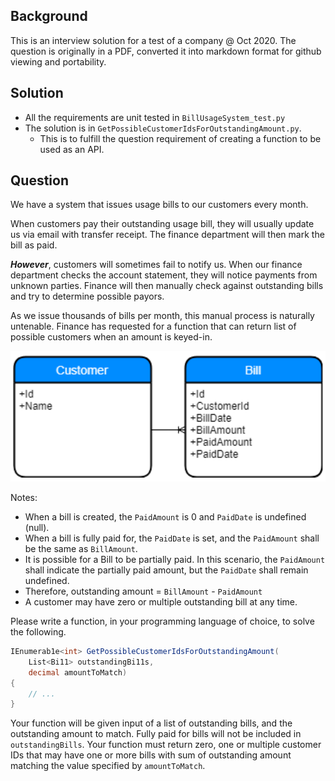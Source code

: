 ## Background
This is an interview solution for a test of a company @ Oct 2020. The question is originally in a PDF, converted it into markdown format for github viewing and portability.


## Solution
- All the requirements are unit tested in `BillUsageSystem_test.py`
- The solution is in `GetPossibleCustomerIdsForOutstandingAmount.py`. 
    - This is to fulfill the question requirement of creating a function to be used as an API.


## Question
We have a system that issues usage bills to our customers every month.

When customers pay their outstanding usage bill, they will usually update us via email with 
transfer receipt. The finance department will then mark the bill as paid.

**_However_**, customers will sometimes fail to notify us. When our finance department checks 
the account statement, they will notice payments from unknown parties. Finance will then 
manually check against outstanding bills and try to determine possible payors.

As we issue thousands of bills per month, this manual process is naturally untenable. 
Finance has requested for a function that can return list of possible customers when an 
amount is keyed-in.

![uml diagram](readme-pic/uml-diagram.png)

Notes:
- When a bill is created, the `PaidAmount` is 0 and `PaidDate` is undefined (null).
- When a bill is fully paid for, the `PaidDate` is set, and the `PaidAmount` shall be the same as `BillAmount`.
- It is possible for a Bill to be partially paid. In this scenario, the `PaidAmount` shall indicate the partially paid amount, but the `PaidDate` shall remain undefined.
- Therefore, outstanding amount = `BillAmount` - `PaidAmount`
- A customer may have zero or multiple outstanding bill at any time.


Please write a function, in your programming language of choice, to solve the following.


```c#
IEnumerab1e<int> GetPossibleCustomerIdsForOutstandingAmount(
    List<Bi11> outstandingBi11s,
    decimal amountToMatch)
{
    // ...
}
```

Your function will be given input of a list of outstanding bills, and the outstanding amount to match. Fully paid for bills will not be included in `outstandingBills`. Your function must return zero, one or multiple customer IDs that may have one or more bills with sum of outstanding amount matching the value specified by `amountToMatch`.
